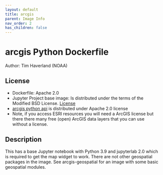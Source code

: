 ```yaml
---
layout: default
title: arcgis
parent: Image Info
nav_order: 2
has_children: false
---
```

# arcgis Python Dockerfile

Author: Tim Haverland (NOAA)

## License

* Dockerfile: Apache 2.0
* Jupyter Project base image: Is distributed under the terms of the Modified BSD License. [License](https://github.com/jupyter/docker-stacks/blob/main/LICENSE.md)
* [arcgis python api](https://github.com/Esri/arcgis-python-api) is distributed under Apache 2.0 license
* Note, if you access ESRI resources you will need a ArcGIS license but there there many free (open) ArcGIS data layers that you can use without a license.

## Description

This has a base Jupyter notebook with Python 3.9 and jupyterlab 2.0 which is required to get the map widget to work. There are not other geospatial packages in the image. See arcgis-geospatial for an image with some basic geospatial modules.
